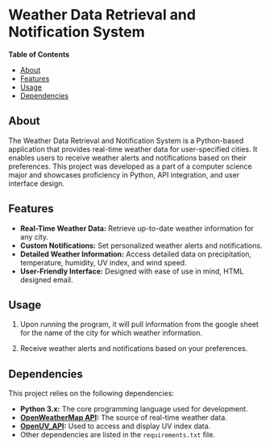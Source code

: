 # Weather Data Retrieval and Notification System

**Table of Contents**
- [About](#about)
- [Features](#features)
- [Usage](#usage)
- [Dependencies](#dependencies)

## About

The Weather Data Retrieval and Notification System is a Python-based application that provides real-time weather data for user-specified cities. 
It enables users to receive weather alerts and notifications based on their preferences. 
This project was developed as a part of a computer science major and showcases proficiency in Python, API integration, and user interface design.

## Features

- **Real-Time Weather Data:** Retrieve up-to-date weather information for any city.
- **Custom Notifications:** Set personalized weather alerts and notifications.
- **Detailed Weather Information:** Access detailed data on precipitation, temperature, humidity, UV index, and wind speed.
- **User-Friendly Interface:** Designed with ease of use in mind, HTML designed email.

## Usage

1. Upon running the program, it will  pull information from the google sheet for the name of the city for which weather information.

2. Receive weather alerts and notifications based on your preferences.

## Dependencies

This project relies on the following dependencies:

- **Python 3.x:** The core programming language used for development.
- **[OpenWeatherMap API](https://openweathermap.org/):** The source of real-time weather data.
- **[OpenUV_API](https://www.openuv.io):** Used to access and display UV index data.
- Other dependencies are listed in the `requirements.txt` file.

